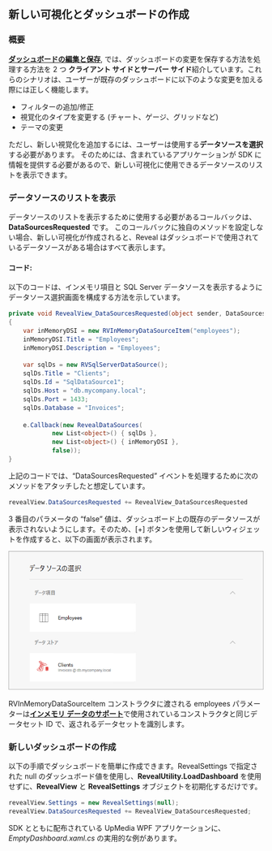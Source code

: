 ## 新しい可視化とダッシュボードの作成

### 概要

 [**ダッシュボードの編集と保存**](editing-saving-dashboards.md), では、ダッシュボードの変更を保存する方法を処理する方法を 2 つ **クライアント サイドとサーバー サイド**紹介しています。これらのシナリオは、ユーザーが既存のダッシュボードに以下のような変更を加える際には正しく機能します。

  - フィルターの追加/修正
  - 視覚化のタイプを変更する (チャート、ゲージ、グリッドなど)
  - テーマの変更

ただし、新しい視覚化を追加するには、ユーザーは使用する**データソースを選択**する必要があります。 そのためには、含まれているアプリケーションが SDK に情報を提供する必要があるので、新しい可視化に使用できるデータソースのリストを表示できます。

### データソースのリストを表示

データソースのリストを表示するために使用する必要があるコールバックは、
__DataSourcesRequested__ です。
このコールバックに独自のメソッドを設定しない場合、新しい可視化が作成されると、Reveal はダッシュボードで使用されているデータソースがある場合はすべて表示します。

#### コード:

以下のコードは、インメモリ項目と SQL Server データソースを表示するようにデータソース選択画面を構成する方法を示しています。

``` csharp
private void RevealView_DataSourcesRequested(object sender, DataSourcesRequestedEventArgs e)
{
    var inMemoryDSI = new RVInMemoryDataSourceItem("employees");
    inMemoryDSI.Title = "Employees";
    inMemoryDSI.Description = "Employees";

    var sqlDs = new RVSqlServerDataSource();
    sqlDs.Title = "Clients";
    sqlDs.Id = "SqlDataSource1";
    sqlDs.Host = "db.mycompany.local";
    sqlDs.Port = 1433;
    sqlDs.Database = "Invoices";

    e.Callback(new RevealDataSources(
            new List<object>() { sqlDs },
            new List<object>() { inMemoryDSI },
            false));
}
```

上記のコードでは、“DataSourcesRequested” イベントを処理するために次のメソッドをアタッチしたと想定しています。

``` csharp
revealView.DataSourcesRequested += RevealView_DataSourcesRequested
```

3 番目のパラメータの “false” 値は、ダッシュボード上の既存のデータソースが表示されないようにします。そのため、[+] ボタンを使用して新しいウィジェットを作成すると、以下の画面が表示されます。

![displayingDataSources\_web](images/displayingDataSources_web.png)

RVInMemoryDataSourceItem コンストラクタに渡される employees パラメーターは[**インメモリ データのサポート**](in-memory-data.md)で使用されているコンストラクタと同じデータセット ID で、返されるデータセットを識別します。

### 新しいダッシュボードの作成

以下の手順でダッシュボードを簡単に作成できます。RevealSettings で指定された null のダッシュボード値を使用し、__RevealUtility.LoadDashboard__ を使用せずに、__RevealView__ と __RevealSettings__ オブジェクトを初期化するだけです。

``` csharp
revealView.Settings = new RevealSettings(null);
revealView.DataSourcesRequested += RevealView_DataSourcesRequested;
```

SDK とともに配布されている UpMedia WPF アプリケーションに、*EmptyDashboard.xaml.cs* の実用的な例があります。
